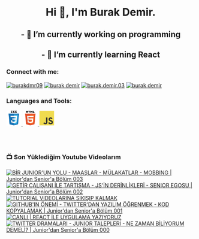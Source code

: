 <h1 align="center">Hi 👋, I'm Burak Demir.</h1>
<h2 align="center">- 🔭 I’m currently working on programming</h2>
<h2 align="center">- 🌱 I’m currently learning React</h2>

<h3 align="left">Connect with me:</h3>
<p align="left">
<a href="https://twitter.com/burakdmr09" target="blank"><img align="center" src="https://raw.githubusercontent.com/rahuldkjain/github-profile-readme-generator/master/src/images/icons/Social/twitter.svg" alt="burakdmr09" height="30" width="40" /></a>
<a href="https://linkedin.com/in/burak-demir-8a5410189/" target="blank"><img align="center" src="https://raw.githubusercontent.com/rahuldkjain/github-profile-readme-generator/master/src/images/icons/Social/linked-in-alt.svg" alt="burak demir" height="30" width="40" /></a>
<a href="https://www.instagram.com/burakdmr.dev/" target="blank"><img align="center" src="https://raw.githubusercontent.com/rahuldkjain/github-profile-readme-generator/master/src/images/icons/Social/instagram.svg" alt="burak.demir.03" height="30" width="40" /></a>
<a href="https://www.youtube.com/channel/UCDdNshkQY13SfUZh4JgkcQg" target="blank"><img align="center" src="https://raw.githubusercontent.com/rahuldkjain/github-profile-readme-generator/master/src/images/icons/Social/youtube.svg" alt="burak demir" height="30" width="40" /></a>
</p>

<h3 align="left">Languages and Tools:</h3>
<p align="left"> <a href="https://www.w3schools.com/css/" target="_blank"> <img src="https://raw.githubusercontent.com/devicons/devicon/master/icons/css3/css3-original-wordmark.svg" alt="css3" width="40" height="40"/> </a> <a href="https://www.w3.org/html/" target="_blank"> <img src="https://raw.githubusercontent.com/devicons/devicon/master/icons/html5/html5-original-wordmark.svg" alt="html5" width="40" height="40"/> </a> <a href="https://developer.mozilla.org/en-US/docs/Web/JavaScript" target="_blank"> <img src="https://raw.githubusercontent.com/devicons/devicon/master/icons/javascript/javascript-original.svg" alt="javascript" width="40" height="40"/> </a> </p>
<br />

#

### 📺 Son Yüklediğim Youtube Videolarım

<!-- BEGIN YOUTUBE-CARDS -->
[![BİR JUNIOR'UN YOLU - MAAŞLAR - MÜLAKATLAR - MOBBING | Junior'dan Senior'a Bölüm 003](https://ytcards.demolab.com/?id=-mwsRNfpa7A&title=B%C4%B0R+JUNIOR%27UN+YOLU+-+MAA%C5%9ELAR+-+M%C3%9CLAKATLAR+-+MOBBING+%7C+Junior%27dan+Senior%27a+B%C3%B6l%C3%BCm+003&lang=en&timestamp=1665508613&background_color=%230d1117&title_color=%23ffffff&stats_color=%23dedede&width=250 "BİR JUNIOR'UN YOLU - MAAŞLAR - MÜLAKATLAR - MOBBING | Junior'dan Senior'a Bölüm 003")](https://www.youtube.com/watch?v=-mwsRNfpa7A)
[![GETİR ÇALIŞANI İLE TARTIŞMA - JS'İN DERİNLİKLERİ - SENIOR EGOSU | Junior'dan Senior'a Bölüm 002](https://ytcards.demolab.com/?id=yNg0Q6YsXQE&title=GET%C4%B0R+%C3%87ALI%C5%9EANI+%C4%B0LE+TARTI%C5%9EMA+-+JS%27%C4%B0N+DER%C4%B0NL%C4%B0KLER%C4%B0+-+SENIOR+EGOSU+%7C+Junior%27dan+Senior%27a+B%C3%B6l%C3%BCm+002&lang=en&timestamp=1664290838&background_color=%230d1117&title_color=%23ffffff&stats_color=%23dedede&width=250 "GETİR ÇALIŞANI İLE TARTIŞMA - JS'İN DERİNLİKLERİ - SENIOR EGOSU | Junior'dan Senior'a Bölüm 002")](https://www.youtube.com/watch?v=yNg0Q6YsXQE)
[![TUTORIAL VIDEOLARINA SIKIŞIP KALMAK](https://ytcards.demolab.com/?id=cPgwXBEGJnM&title=TUTORIAL+VIDEOLARINA+SIKI%C5%9EIP+KALMAK&lang=en&timestamp=1663664416&background_color=%230d1117&title_color=%23ffffff&stats_color=%23dedede&width=250 "TUTORIAL VIDEOLARINA SIKIŞIP KALMAK")](https://www.youtube.com/watch?v=cPgwXBEGJnM)
[![GITHUB'IN ÖNEMİ - TWITTER'DAN YAZILIM ÖĞRENMEK - KOD KOPYALAMAK | Junior'dan Senior'a Bölüm 001](https://ytcards.demolab.com/?id=S_zPssQskqM&title=GITHUB%27IN+%C3%96NEM%C4%B0+-+TWITTER%27DAN+YAZILIM+%C3%96%C4%9ERENMEK+-+KOD+KOPYALAMAK+%7C+Junior%27dan+Senior%27a+B%C3%B6l%C3%BCm+001&lang=en&timestamp=1662390016&background_color=%230d1117&title_color=%23ffffff&stats_color=%23dedede&width=250 "GITHUB'IN ÖNEMİ - TWITTER'DAN YAZILIM ÖĞRENMEK - KOD KOPYALAMAK | Junior'dan Senior'a Bölüm 001")](https://www.youtube.com/watch?v=S_zPssQskqM)
[![CANLI | REACT İLE UYGULAMA YAZIYORUZ](https://ytcards.demolab.com/?id=oOJEVMfsoHI&title=CANLI+%7C+REACT+%C4%B0LE+UYGULAMA+YAZIYORUZ&lang=en&timestamp=1662244253&background_color=%230d1117&title_color=%23ffffff&stats_color=%23dedede&width=250 "CANLI | REACT İLE UYGULAMA YAZIYORUZ")](https://www.youtube.com/watch?v=oOJEVMfsoHI)
[![TWITTER DRAMALARI - JUNIOR TALEPLERİ - NE ZAMAN BİLİYORUM DEMELİ? | Junior'dan Senior'a Bölüm 000](https://ytcards.demolab.com/?id=QtO3C05WQMk&title=TWITTER+DRAMALARI+-+JUNIOR+TALEPLER%C4%B0+-+NE+ZAMAN+B%C4%B0L%C4%B0YORUM+DEMEL%C4%B0%3F+%7C+Junior%27dan+Senior%27a+B%C3%B6l%C3%BCm+000&lang=en&timestamp=1661353500&background_color=%230d1117&title_color=%23ffffff&stats_color=%23dedede&width=250 "TWITTER DRAMALARI - JUNIOR TALEPLERİ - NE ZAMAN BİLİYORUM DEMELİ? | Junior'dan Senior'a Bölüm 000")](https://www.youtube.com/watch?v=QtO3C05WQMk)
<!-- END YOUTUBE-CARDS -->

<!--
**burakndmr/burakndmr** is a ✨ _special_ ✨ repository because its `README.md` (this file) appears on your GitHub profile.

Here are some ideas to get you started:


- 🌱 I’m currently learning ...
- 👯 I’m looking to collaborate on ...
- 🤔 I’m looking for help with ...
- 💬 Ask me about ...
- 📫 How to reach me: ...
- 😄 Pronouns: ...
- ⚡ Fun fact: ...
-->
